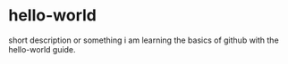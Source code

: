 # hello-world
short description or something
i am learning the basics of github with the hello-world guide.
